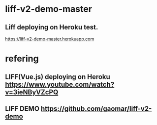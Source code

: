 # liff-v2-demo-master
## Liff deploying on Heroku test.
https://liff-v2-demo-master.herokuapp.com

# refering 

## LIFF(Vue.js) deploying on Heroku https://www.youtube.com/watch?v=3ieNByVZcPQ

## LIFF DEMO https://github.com/gaomar/liff-v2-demo
